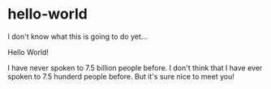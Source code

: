 # hello-world
I don't know what this is going to do yet...

Hello World!

I have never spoken to 7.5 billion people before.
I don't think that I have ever spoken to 7.5 hunderd people before.
But it's sure nice to meet you!
